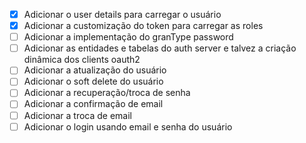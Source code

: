 - [X] Adicionar o user details para carregar o usuário
- [X] Adicionar a customização do token para carregar as roles
- [ ] Adicionar a implementação do granType password
- [ ] Adicionar as entidades e tabelas do auth server e talvez a criação dinâmica dos clients oauth2
- [ ] Adicionar a atualização do usuário
- [ ] Adicionar o soft delete do usuário
- [ ] Adicionar a recuperação/troca de senha
- [ ] Adicionar a confirmação de email
- [ ] Adicionar a troca de email
- [ ] Adicionar o login usando email e senha do usuário